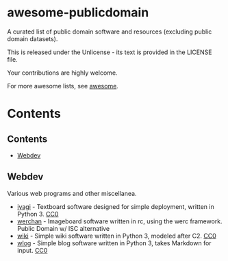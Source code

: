 # awesome-publicdomain

A curated list of public domain software and resources (excluding public domain datasets).

This is released under the Unlicense - its text is provided in the LICENSE file.

Your contributions are highly welcome.

For more awesome lists, see [awesome][1].

Contents
========

## Contents ##

- [Webdev](#webdev)

## Webdev ##

Various web programs and other miscellanea.

* [iyagi][3] - Textboard software designed for simple deployment, written in Python 3. [CC0][2]
* [werchan][6] - Imageboard software written in rc, using the werc framework. Public Domain w/ ISC alternative
* [wiki][4] - Simple wiki software written in Python 3, modeled after C2. [CC0][2]
* [wlog][5] - Simple blog software written in Python 3, takes Markdown for input. [CC0][2]


[1]: https://github.com/sindresorhus/awesome
[2]: https://creativecommons.org/publicdomain/zero/1.0/legalcode
[3]: https://github.com/153/iyagi-bbs
[4]: https://github.com/153/wiki
[5]: https://github.com/153/wlog
[6]: https://github.com/kfarwell/werchan
